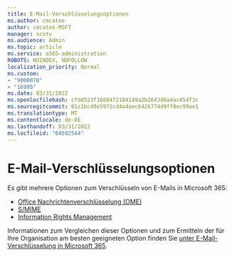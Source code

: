 ```yaml
---
title: E-Mail-Verschlüsselungsoptionen
ms.author: cmcatee
author: cmcatee-MSFT
manager: scotv
ms.audience: Admin
ms.topic: article
ms.service: o365-administration
ROBOTS: NOINDEX, NOFOLLOW
localization_priority: Normal
ms.custom:
- "9000078"
- "16995"
ms.date: 03/31/2022
ms.openlocfilehash: cfdd523f1688472184149a2b2643d6a4ac454f3c
ms.sourcegitcommit: 01c1bc49e5972cd4a4aec6426774d9ff0ec99ae1
ms.translationtype: MT
ms.contentlocale: de-DE
ms.lasthandoff: 03/31/2022
ms.locfileid: "64592544"
---
```

# <a name="email-encryption-options"></a>E-Mail-Verschlüsselungsoptionen

Es gibt mehrere Optionen zum Verschlüsseln von E-Mails in Microsoft 365:

- [Office Nachrichtenverschlüsselung (OME)](https://docs.microsoft.com/microsoft-365/compliance/ome)
- [S/MIME](https://docs.microsoft.com/Exchange/policy-and-compliance/smime/smime) 
- [Information Rights Management](https://docs.microsoft.com/microsoft-365/compliance/information-rights-management-in-exchange-online)

Informationen zum Vergleichen dieser Optionen und zum Ermitteln der für Ihre Organisation am besten geeigneten Option finden Sie [unter E-Mail-Verschlüsselung in Microsoft 365](https://docs.microsoft.com/microsoft-365/compliance/email-encryption).
